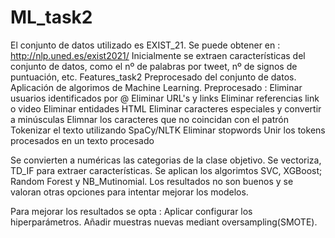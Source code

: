# ML_task2
El conjunto de datos utilizado es EXIST_21.
Se puede obtener en : http://nlp.uned.es/exist2021/ 
Inicialmente se extraen características del conjunto de datos, como el nº de palabras por tweet, nº de signos de puntuación, etc.
Features_task2
Preprocesado del conjunto de datos. Aplicación de algorimos de Machine Learning.
Preprocesado : 
Eliminar usuarios identificados por @
Eliminar URL's y links
Eliminar referencias link o video
Eliminar entidades HTML
Eliminar caracteres especiales y convertir a minúsculas
Elimnar los caracteres que no coincidan con el patrón
Tokenizar el texto utilizando SpaCy/NLTK
Eliminar stopwords
Unir los tokens procesados en un texto procesado

Se convierten a numéricas las categorias de la clase objetivo.
Se vectoriza, TD_IF para extraer características.
Se aplican los algorimtos SVC, XGBoost; Random Forest y NB_Mutinomial.
Los resultados no son buenos y se valoran otras opciones para intentar mejorar los modelos.

Para mejorar los resultados se opta :
Aplicar  configurar los hiperparámetros.
Añadir muestras nuevas mediant oversampling(SMOTE).
